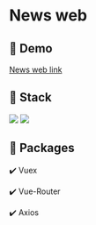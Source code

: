 # News web

## 🔗 Demo

[News web link](jaehyeokk.github.io/vue-news/)

## 🔨 Stack

<img src="https://img.shields.io/badge/Vue-35495E?style=for-the-badge&logo=vuedotjs&logoColor=4FC08D" /> <img src="https://img.shields.io/badge/JavaScript-323330?style=for-the-badge&logo=javascript&logoColor=F7DF1E" /> 

## 🎁 Packages

✔️ Vuex

✔️ Vue-Router

✔️ Axios
